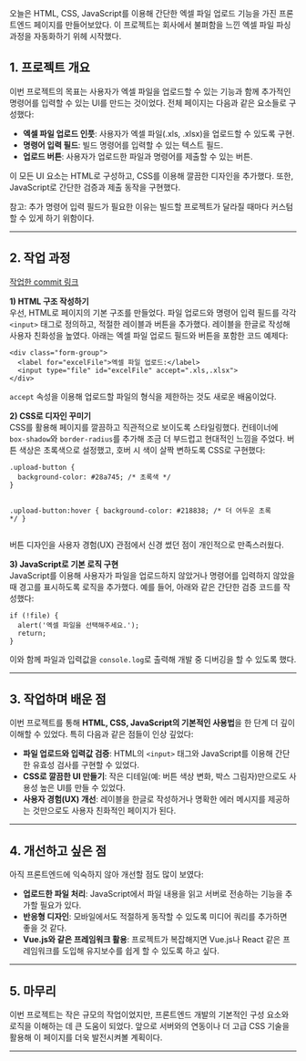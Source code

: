 <p>오늘은 HTML, CSS, JavaScript를 이용해 간단한 엑셀 파일 업로드 기능을 가진 프론트엔드 페이지를 만들어보았다. 이 프로젝트는 회사에서 불펴함을 느낀 엑셀 파일 파싱 과정을 자동화하기 위헤 시작했다.</p>
<h2 id="1-프로젝트-개요">1. 프로젝트 개요</h2>
<p>이번 프로젝트의 목표는 사용자가 엑셀 파일을 업로드할 수 있는 기능과 함께 추가적인 명령어를 입력할 수 있는 UI를 만드는 것이었다. 전체 페이지는 다음과 같은 요소들로 구성했다:</p>
<ul>
<li><strong>엑셀 파일 업로드 인풋</strong>: 사용자가 엑셀 파일(.xls, .xlsx)을 업로드할 수 있도록 구현.</li>
<li><strong>명령어 입력 필드</strong>: 빌드 명령어를 입력할 수 있는 텍스트 필드.</li>
<li><strong>업로드 버튼</strong>: 사용자가 업로드한 파일과 명령어를 제출할 수 있는 버튼.</li>
</ul>
<p>이 모든 UI 요소는 HTML로 구성하고, CSS를 이용해 깔끔한 디자인을 추가했다. 또한, JavaScript로 간단한 검증과 제출 동작을 구현했다.</p>
<p>참고: 추가 명령어 입력 필드가 필요한 이유는 빌드할 프로젝트가 달라질 때마다 커스텀할 수 있게 하기 위함이다.</p>
<hr />
<h2 id="2-작업-과정">2. 작업 과정</h2>
<p><a href="https://github.com/dahye0330/build-linker/commit/8418eee78b26bafe5073ec70d043cc660ad7e92d">작업한 commit 링크</a></p>
<p><strong>1) HTML 구조 작성하기</strong><br />우선, HTML로 페이지의 기본 구조를 만들었다. 파일 업로드와 명령어 입력 필드를 각각 <code>&lt;input&gt;</code> 태그로 정의하고, 적절한 레이블과 버튼을 추가했다. 레이블을 한글로 작성해 사용자 친화성을 높였다. 아래는 엑셀 파일 업로드 필드와 버튼을 포함한 코드 예제다:</p>
<pre><code class="language-html">&lt;div class=&quot;form-group&quot;&gt;
  &lt;label for=&quot;excelFile&quot;&gt;엑셀 파일 업로드:&lt;/label&gt;
  &lt;input type=&quot;file&quot; id=&quot;excelFile&quot; accept=&quot;.xls,.xlsx&quot;&gt;
&lt;/div&gt;</code></pre>
<p><code>accept</code> 속성을 이용해 업로드할 파일의 형식을 제한하는 것도 새로운 배움이었다.</p>
<p><strong>2) CSS로 디자인 꾸미기</strong><br />CSS를 활용해 페이지를 깔끔하고 직관적으로 보이도록 스타일링했다. 컨테이너에 <code>box-shadow</code>와 <code>border-radius</code>를 추가해 조금 더 부드럽고 현대적인 느낌을 주었다. 버튼 색상은 초록색으로 설정했고, 호버 시 색이 살짝 변하도록 CSS로 구현했다:</p>
<pre><code class="language-css">.upload-button {
  background-color: #28a745; /* 초록색 */
}

.upload-button:hover {
  background-color: #218838; /* 더 어두운 초록 */
}</code></pre>
<p>버튼 디자인을 사용자 경험(UX) 관점에서 신경 썼던 점이 개인적으로 만족스러웠다.</p>
<p><strong>3) JavaScript로 기본 로직 구현</strong><br />JavaScript를 이용해 사용자가 파일을 업로드하지 않았거나 명령어를 입력하지 않았을 때 경고를 표시하도록 로직을 추가했다. 예를 들어, 아래와 같은 간단한 검증 코드를 작성했다:</p>
<pre><code class="language-javascript">if (!file) {
  alert('엑셀 파일을 선택해주세요.');
  return;
}</code></pre>
<p>이와 함께 파일과 입력값을 <code>console.log</code>로 출력해 개발 중 디버깅을 할 수 있도록 했다.</p>
<hr />
<h2 id="3-작업하며-배운-점">3. 작업하며 배운 점</h2>
<p>이번 프로젝트를 통해 <strong>HTML, CSS, JavaScript의 기본적인 사용법</strong>을 한 단계 더 깊이 이해할 수 있었다. 특히 다음과 같은 점들이 인상 깊었다:</p>
<ul>
<li><strong>파일 업로드와 입력값 검증</strong>: HTML의 <code>&lt;input&gt;</code> 태그와 JavaScript를 이용해 간단한 유효성 검사를 구현할 수 있었다.</li>
<li><strong>CSS로 깔끔한 UI 만들기</strong>: 작은 디테일(예: 버튼 색상 변화, 박스 그림자)만으로도 사용성 높은 UI를 만들 수 있었다.</li>
<li><strong>사용자 경험(UX) 개선</strong>: 레이블을 한글로 작성하거나 명확한 에러 메시지를 제공하는 것만으로도 사용자 친화적인 페이지가 된다.</li>
</ul>
<hr />
<h2 id="4-개선하고-싶은-점">4. 개선하고 싶은 점</h2>
<p>아직 프론트엔드에 익숙하지 않아 개선할 점도 많이 보였다:</p>
<ul>
<li><strong>업로드한 파일 처리</strong>: JavaScript에서 파일 내용을 읽고 서버로 전송하는 기능을 추가할 필요가 있다.</li>
<li><strong>반응형 디자인</strong>: 모바일에서도 적절하게 동작할 수 있도록 미디어 쿼리를 추가하면 좋을 것 같다.</li>
<li><strong>Vue.js와 같은 프레임워크 활용</strong>: 프로젝트가 복잡해지면 Vue.js나 React 같은 프레임워크를 도입해 유지보수를 쉽게 할 수 있도록 하고 싶다.</li>
</ul>
<hr />
<h2 id="5-마무리">5. 마무리</h2>
<p>이번 프로젝트는 작은 규모의 작업이었지만, 프론트엔드 개발의 기본적인 구성 요소와 로직을 이해하는 데 큰 도움이 되었다. 앞으로 서버와의 연동이나 더 고급 CSS 기술을 활용해 이 페이지를 더욱 발전시켜볼 계획이다.</p>
<hr />